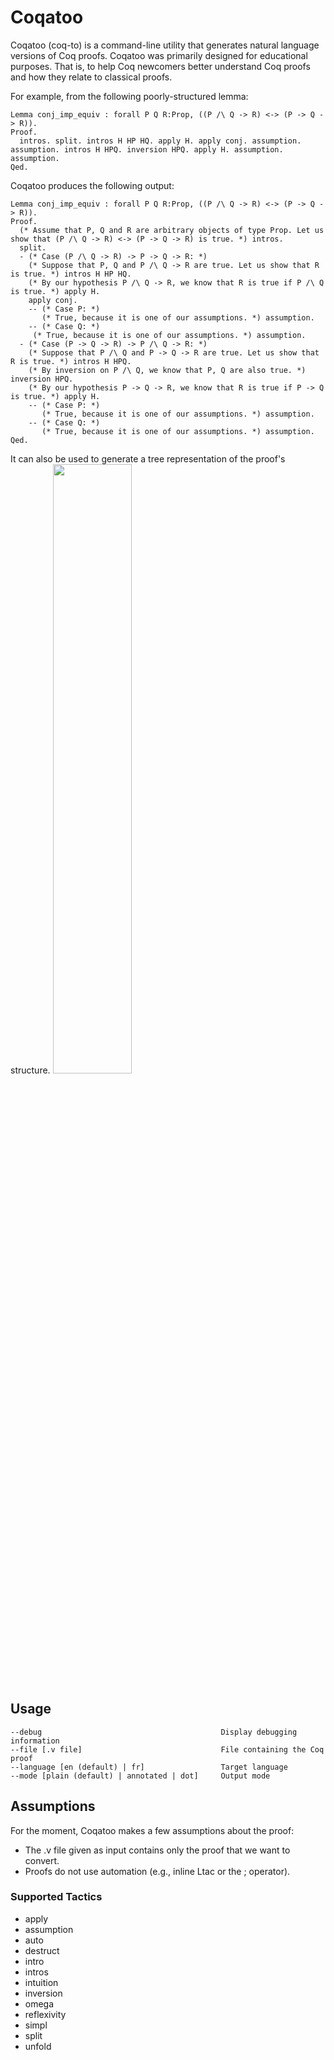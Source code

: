 # Coqatoo
Coqatoo (coq-to) is a command-line utility that generates natural language versions of Coq proofs. Coqatoo was primarily designed for educational purposes. That is, to help Coq newcomers better understand Coq proofs and how they relate to classical proofs.

For example, from the following poorly-structured lemma:
```ML
Lemma conj_imp_equiv : forall P Q R:Prop, ((P /\ Q -> R) <-> (P -> Q -> R)).
Proof.
  intros. split. intros H HP HQ. apply H. apply conj. assumption. assumption. intros H HPQ. inversion HPQ. apply H. assumption. assumption.
Qed.
```
Coqatoo produces the following output:
```ML
Lemma conj_imp_equiv : forall P Q R:Prop, ((P /\ Q -> R) <-> (P -> Q -> R)).
Proof.
  (* Assume that P, Q and R are arbitrary objects of type Prop. Let us show that (P /\ Q -> R) <-> (P -> Q -> R) is true. *) intros.
  split.
  - (* Case (P /\ Q -> R) -> P -> Q -> R: *)
    (* Suppose that P, Q and P /\ Q -> R are true. Let us show that R is true. *) intros H HP HQ.
    (* By our hypothesis P /\ Q -> R, we know that R is true if P /\ Q  is true. *) apply H.
    apply conj.
    -- (* Case P: *)
       (* True, because it is one of our assumptions. *) assumption.
    -- (* Case Q: *)
     (* True, because it is one of our assumptions. *) assumption.
  - (* Case (P -> Q -> R) -> P /\ Q -> R: *)
    (* Suppose that P /\ Q and P -> Q -> R are true. Let us show that R is true. *) intros H HPQ.
    (* By inversion on P /\ Q, we know that P, Q are also true. *) inversion HPQ.
    (* By our hypothesis P -> Q -> R, we know that R is true if P -> Q  is true. *) apply H.
    -- (* Case P: *)
       (* True, because it is one of our assumptions. *) assumption.
    -- (* Case Q: *)
       (* True, because it is one of our assumptions. *) assumption.
Qed.
```

It can also be used to generate a tree representation of the proof's structure.
<img src="https://i.imgur.com/3vwBaw0.png" width="50%" />

## Usage
```
--debug                                        Display debugging information
--file [.v file]                               File containing the Coq proof
--language [en (default) | fr]                 Target language
--mode [plain (default) | annotated | dot]     Output mode
```

## Assumptions
For the moment, Coqatoo makes a few assumptions about the proof:
 - The .v file given as input contains only the proof that we want to convert.
 - Proofs do not use automation (e.g., inline Ltac or the ; operator).

### Supported Tactics
 - apply
 - assumption
 - auto
 - destruct
 - intro
 - intros
 - intuition
 - inversion
 - omega
 - reflexivity
 - simpl
 - split
 - unfold